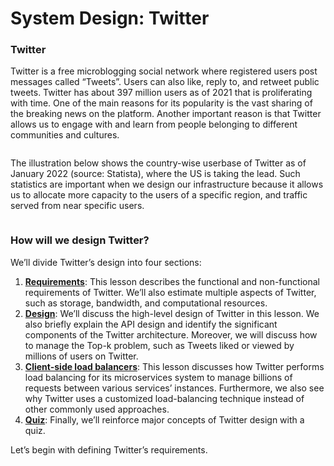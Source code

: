 # System Design: Twitter

### Twitter <a href="#twitter-0" id="twitter-0"></a>

Twitter is a free microblogging social network where registered users post messages called “Tweets”. Users can also like, reply to, and retweet public tweets. Twitter has about 397 million users as of 2021 that is proliferating with time. One of the main reasons for its popularity is the vast sharing of the breaking news on the platform. Another important reason is that Twitter allows us to engage with and learn from people belonging to different communities and cultures.

<figure><img src="https://kuweiguge.github.io/Grokking-Modern-System-Design-Interview-Gitbook/.gitbook/assets/Screenshot 2023-09-03 at 7.14.12 PM.png" alt=""><figcaption></figcaption></figure>

The illustration below shows the country-wise userbase of Twitter as of January 2022 (source: Statista), where the US is taking the lead. Such statistics are important when we design our infrastructure because it allows us to allocate more capacity to the users of a specific region, and traffic served from near specific users.

<figure><img src="https://kuweiguge.github.io/Grokking-Modern-System-Design-Interview-Gitbook/.gitbook/assets/Screenshot 2023-09-03 at 7.14.27 PM.png" alt=""><figcaption></figcaption></figure>

### How will we design Twitter? <a href="#how-will-we-design-twitter-0" id="how-will-we-design-twitter-0"></a>

We’ll divide Twitter’s design into four sections:

1. [**Requirements**](requirements-of-twitters-design.md): This lesson describes the functional and non-functional requirements of Twitter. We’ll also estimate multiple aspects of Twitter, such as storage, bandwidth, and computational resources.
2. [**Design**](high-level-design-of-twitter.md): We’ll discuss the high-level design of Twitter in this lesson. We also briefly explain the API design and identify the significant components of the Twitter architecture. Moreover, we will discuss how to manage the Top-k problem, such as Tweets liked or viewed by millions of users on Twitter.
3. [**Client-side load balancers**](client-side-load-balancer-for-twitter.md): This lesson discusses how Twitter performs load balancing for its microservices system to manage billions of requests between various services’ instances. Furthermore, we also see why Twitter uses a customized load-balancing technique instead of other commonly used approaches.
4. [**Quiz**](quiz-on-twitters-design.md): Finally, we’ll reinforce major concepts of Twitter design with a quiz.

Let’s begin with defining Twitter’s requirements.

